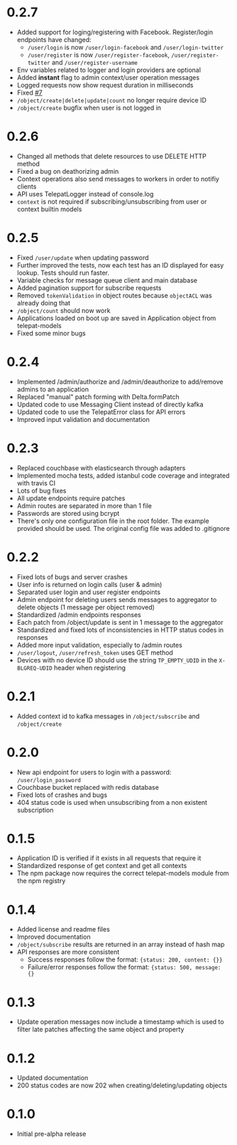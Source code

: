 # 0.2.7

* Added support for loging/registering with Facebook. Register/login endpoints have changed:
	* `/user/login` is now `/user/login-facebook` and `/user/login-twitter`
	* `/user/register` is now `/user/register-facebook`, `/user/register-twitter` and `/user/register-username`
* Env variables related to logger and login providers are optional
* Added **instant** flag to admin context/user operation messages
* Logged requests now show request duration in milliseconds
* Fixed [#7](https://github.com/telepat-io/telepat-api/issues/7)
* `/object/create|delete|update|count` no longer require device ID
* `/object/create` bugfix when user is not logged in

# 0.2.6

* Changed all methods that delete resources to use DELETE HTTP method
* Fixed a bug on deathorizing admin
* Context operations also send messages to workers in order to notifiy clients
* API uses TelepatLogger instead of console.log
* `context` is not required if subscribing/unsubscribing from user or context builtin models

# 0.2.5

* Fixed `/user/update` when updating password
* Further improved the tests, now each test has an ID displayed for easy lookup. Tests should run faster.
* Variable checks for message queue client and main database
* Added pagination support for subscribe requests
* Removed `tokenValidation` in object routes because `objectACL` was already doing that
* `/object/count` should now work
* Applications loaded on boot up are saved in Application object from telepat-models
* Fixed some minor bugs

# 0.2.4

* Implemented /admin/authorize and /admin/deauthorize to add/remove admins to an application
* Replaced "manual" patch forming with Delta.formPatch
* Updated code to use Messaging Client instead of directly kafka
* Updated code to use the TelepatError class for API errors
* Improved input validation and documentation

# 0.2.3

* Replaced couchbase with elasticsearch through adapters
* Implemented mocha tests, added istanbul code coverage and integrated with travis CI
* Lots of bug fixes
* All update endpoints require patches
* Admin routes are separated in more than 1 file
* Passwords are stored using bcrypt
* There's only one configuration file in the root folder. The example provided should be used. The original config file
was added to .gitignore

# 0.2.2

* Fixed lots of bugs and server crashes
* User info is returned on login calls (user & admin)
* Separated user login and user register endpoints
* Admin endpoint for deleting users sends messages to aggregator to delete objects (1 message per object removed)
* Standardized /admin endpoints responses
* Each patch from /object/update is sent in 1 message to the aggregator
* Standardized and fixed lots of inconsistencies in HTTP status codes in responses
* Added more input validation, especially to /admin routes
* `/user/logout`, `/user/refresh_token` uses GET method
* Devices with no device ID should use the string `TP_EMPTY_UDID` in the `X-BLGREQ-UDID` header when registering

# 0.2.1

* Added context id to kafka messages in `/object/subscribe` and `/object/create`

# 0.2.0

* New api endpoint for users to login with a password: `/user/login_password`
* Couchbase bucket replaced with redis database
* Fixed lots of crashes and bugs
* 404 status code is used when unsubscribing from a non existent subscription

# 0.1.5

* Application ID is verified if it exists in all requests that require it
* Standardized response of get context and get all contexts
* The npm package now requires the correct telepat-models module from the npm registry

# 0.1.4

* Added license and readme files
* Improved documentation
* `/object/subscribe` results are returned in an array instead of hash map
* API responses are more consistent
	* Success responses follow the format: `{status: 200, content: {}}`
	* Failure/error responses follow the format: `{status: 500, message: {}`

# 0.1.3

* Update operation messages now include a timestamp which is used to filter late patches affecting the same object and
property

# 0.1.2

* Updated documentation
* 200 status codes are now 202 when creating/deleting/updating objects

# 0.1.0

* Initial pre-alpha release
